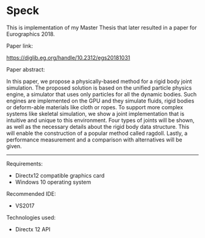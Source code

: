 # Speck

This is implementation of my Master Thesis that later resulted in a paper for Eurographics 2018.

Paper link:

https://diglib.eg.org/handle/10.2312/egs20181031

Paper abstract:

In this paper, we propose a physically-based method for a rigid body joint simulation. The proposed solution is based on the unified particle physics engine, a simulator that uses only particles for all the dynamic bodies. Such engines are implemented on the GPU and they simulate fluids, rigid bodies or deform-able materials like cloth or ropes. To support more complex systems like skeletal simulation, we show a joint implementation that is intuitive and unique to this environment. Four types of joints will be shown, as well as the necessary details about the rigid body data structure. This will enable the construction of a popular method called ragdoll. Lastly, a performance measurement and a comparison with alternatives will be given.

--------------------------------------------------------------------

Requirements: 
- Directx12 compatible graphics card
- Windows 10 operating system

Recommended IDE:
- VS2017

Technologies used:
- Directx 12 API
